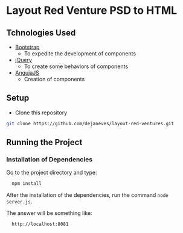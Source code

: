 # Layout Red Venture PSD to HTML

## Tchnologies Used

- [Bootstrap](http://getbootstrap.com)
  - To expedite the development of components
- [jQuery](https://jquery.com)
  - To create some behaviors of components
- [AngujaJS](https://angularjs.org)
  - Creation of components

## Setup
  * Clone this repository

```sh
git clone https://github.com/dejaneves/layout-red-ventures.git
```

## Running the Project

### Installation of Dependencies

Go to the project directory and type:

```sh
  npm install
```
After the installation of the dependencies, run the command `node server.js`.

The answer will be something like:
```sh
  http://localhost:8081
```
